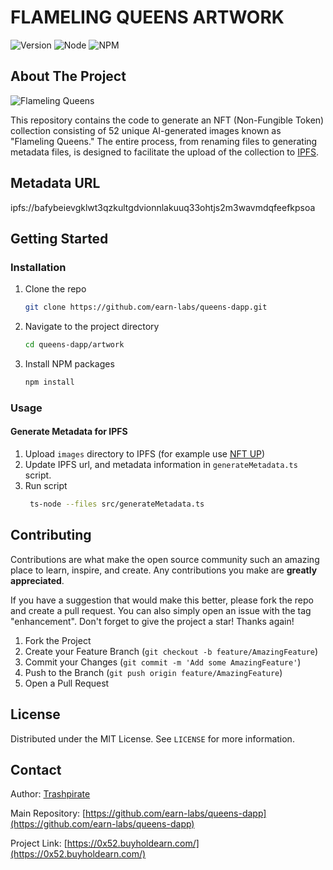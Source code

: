 # FLAMELING QUEENS ARTWORK

![Version](https://img.shields.io/badge/version-1.0.0-blue.svg?style=for-the-badge)
![Node](https://img.shields.io/badge/node-v20.10.0-blue.svg?style=for-the-badge)
![NPM](https://img.shields.io/badge/npm-v10.2.3-blue?style=for-the-badge)

<!-- ABOUT THE PROJECT -->

## About The Project

![Flameling Queens](https://0x52.buyholdearn.com/title.png?raw=true)

This repository contains the code to generate an NFT (Non-Fungible Token) collection consisting of 52 unique AI-generated images known as "Flameling Queens." The entire process, from renaming files to generating metadata files, is designed to facilitate the upload of the collection to [IPFS](https://ipfs.tech/).

<!-- GETTING STARTED -->

## Metadata URL
ipfs://bafybeievgklwt3qzkultgdvionnlakuuq33ohtjs2m3wavmdqfeefkpsoa

## Getting Started

### Installation

1. Clone the repo
   ```sh
   git clone https://github.com/earn-labs/queens-dapp.git
   ```
2. Navigate to the project directory
   ```sh
   cd queens-dapp/artwork
   ```
3. Install NPM packages
   ```sh
   npm install
   ```

### Usage

#### Generate Metadata for IPFS

1. Upload `images` directory to IPFS (for example use [NFT UP](https://nft.storage/))
2. Update IPFS url, and metadata information in `generateMetadata.ts` script.
3. Run script
   ```sh
    ts-node --files src/generateMetadata.ts
   ```

<!-- CONTRIBUTING -->

## Contributing

Contributions are what make the open source community such an amazing place to learn, inspire, and create. Any contributions you make are **greatly appreciated**.

If you have a suggestion that would make this better, please fork the repo and create a pull request. You can also simply open an issue with the tag "enhancement".
Don't forget to give the project a star! Thanks again!

1. Fork the Project
2. Create your Feature Branch (`git checkout -b feature/AmazingFeature`)
3. Commit your Changes (`git commit -m 'Add some AmazingFeature'`)
4. Push to the Branch (`git push origin feature/AmazingFeature`)
5. Open a Pull Request

<!-- LICENSE -->

## License

Distributed under the MIT License. See `LICENSE` for more information.

<!-- CONTACT -->
## Contact

Author: [Trashpirate](https://github.com/trashpirate)

Main Repository: [https://github.com/earn-labs/queens-dapp](https://github.com/earn-labs/queens-dapp)

Project Link: [https://0x52.buyholdearn.com/](https://0x52.buyholdearn.com/)
